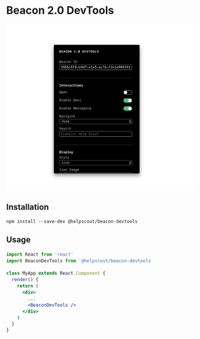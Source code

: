 # Beacon 2.0 DevTools

![Beacon DevTools](./images/beacon-devtools.jpg)

## Installation

```
npm install --save-dev @helpscout/beacon-devtools
```

## Usage

```jsx
import React from 'react'
import BeaconDevTools from '@helpscout/beacon-devtools

class MyApp extends React.Component {
  render() {
    return (
      <div>
        ...
        <BeaconDevTools />
      </div>
    )
  }
}
```
